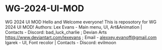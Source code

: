 # WG-2024-UI-MOD
WG 2024 UI MOD
Hello and Welcome everyone! This is reposotory for WG 2024 UI MOD!
Authors:
Lex Evans - Main menu, UI, Art&Animation | Contacts -  Discord: bad_luck_charlie ; Devian Arts https://www.deviantart.com/lexevans ; Email - alexxey.evanoff@gmail.com
Igarek    - UI, Font recolor             | Contacts - Discord: evilmoon
